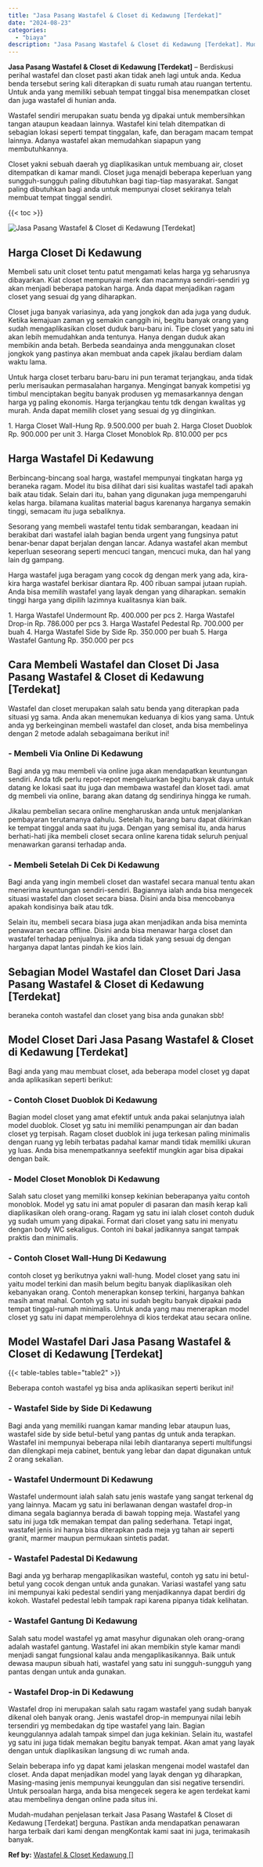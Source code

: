 ```yaml
---
title: "Jasa Pasang Wastafel & Closet di Kedawung [Terdekat]"
date: "2024-08-23"
categories: 
  - "biaya"
description: "Jasa Pasang Wastafel & Closet di Kedawung [Terdekat]. Mudah-mudahan penjelasan terkait Jasa Pasang Wastafel & Closet di Kedawung [Terdekat] berguna. Pastik..."
---
```


**Jasa Pasang Wastafel & Closet di Kedawung \[Terdekat\]** – Berdiskusi perihal wastafel dan closet pasti akan tidak aneh lagi untuk anda. Kedua benda tersebut sering kali diterapkan di suatu rumah atau ruangan tertentu. Untuk anda yang memiliki sebuah tempat tinggal bisa menempatkan closet dan juga wastafel di hunian anda.

Wastafel sendiri merupakan suatu benda yg dipakai untuk membersihkan tangan ataupun keadaan lainnya. Wastafel kini telah ditempatkan di sebagian lokasi seperti tempat tinggalan, kafe, dan beragam macam tempat lainnya. Adanya wastafel akan memudahkan siapapun yang membutuhkannya.

Closet yakni sebuah daerah yg diaplikasikan untuk membuang air, closet ditempatkan di kamar mandi. Closet juga menajdi beberapa keperluan yang sungguh-sungguh paling dibutuhkan bagi tiap-tiap masyarakat. Sangat paling dibutuhkan bagi anda untuk mempunyai closet sekiranya telah membuat tempat tinggal sendiri.

{{< toc >}}

![Jasa Pasang Wastafel & Closet di Kedawung [Terdekat]](/images/wastafel-closet-murah66.png)

## Harga Closet Di Kedawung

Membeli satu unit closet tentu patut mengamati kelas harga yg seharusnya dibayarkan. Kiat closet mempunyai merk dan macamnya sendiri-sendiri yg akan menjadi beberapa patokan harga. Anda dapat menjadikan ragam closet yang sesuai dg yang diharapkan.

Closet juga banyak variasinya, ada yang jongkok dan ada juga yang duduk. Ketika kemajuan zaman yg semakin canggih ini, begitu banyak orang yang sudah mengaplikasikan closet duduk baru-baru ini. Tipe closet yang satu ini akan lebih memudahkan anda tentunya. Hanya dengan duduk akan membikin anda betah. Berbeda seandainya anda menggunakan closet jongkok yang pastinya akan membuat anda capek jikalau berdiam dalam waktu lama.

Untuk harga closet terbaru baru-baru ini pun teramat terjangkau, anda tidak perlu merisaukan permasalahan harganya. Mengingat banyak kompetisi yg timbul menciptakan begitu banyak produsen yg memasarkannya dengan harga yg paling ekonomis. Harga terjangkau tentu tdk dengan kwalitas yg murah. Anda dapat memilih closet yang sesuai dg yg diinginkan.

1\. Harga Closet Wall-Hung Rp. 9.500.000 per buah 2. Harga Closet Duoblok Rp. 900.000 per unit 3. Harga Closet Monoblok Rp. 810.000 per pcs

## Harga Wastafel Di Kedawung

Berbincang-bincang soal harga, wastafel mempunyai tingkatan harga yg beraneka ragam. Model itu bisa dilihat dari sisi kualitas wastafel tadi apakah baik atau tidak. Selain dari itu, bahan yang digunakan juga mempengaruhi kelas harga. bilamana kualitas material bagus karenanya harganya semakin tinggi, semacam itu juga sebaliknya.

Sesorang yang membeli wastafel tentu tidak sembarangan, keadaan ini berakibat dari wastafel ialah bagian benda urgent yang fungsinya patut benar-benar dapat berjalan dengan lancar. Adanya wastafel akan membut keperluan seseorang seperti mencuci tangan, mencuci muka, dan hal yang lain dg gampang.

Harga wastafel juga beragam yang cocok dg dengan merk yang ada, kira-kira harga wastafel berkisar diantara Rp. 400 ribuan sampai jutaan rupiah. Anda bisa memilih wastafel yang layak dengan yang diharapkan. semakin tinggi harga yang dipilih lazimnya kualitasnya kian baik.

1\. Harga Wastafel Undermount Rp. 400.000 per pcs 2. Harga Wastafel Drop-in Rp. 786.000 per pcs 3. Harga Wastafel Pedestal Rp. 700.000 per buah 4. Harga Wastafel Side by Side Rp. 350.000 per buah 5. Harga Wastafel Gantung Rp. 350.000 per pcs

## Cara Membeli Wastafel dan Closet Di Jasa Pasang Wastafel & Closet di Kedawung \[Terdekat\]

Wastafel dan closet merupakan salah satu benda yang diterapkan pada situasi yg sama. Anda akan menemukan keduanya di kios yang sama. Untuk anda yg berkeinginan membeli wastafel dan closet, anda bisa membelinya dengan 2 metode adalah sebagaimana berikut ini!

### \- Membeli Via Online Di Kedawung

Bagi anda yg mau membeli via online juga akan mendapatkan keuntungan sendiri. Anda tdk perlu repot-repot mengeluarkan begitu banyak daya untuk datang ke lokasi saat itu juga dan membawa wastafel dan kloset tadi. amat dg membeli via online, barang akan datang dg sendirinya hingga ke rumah.

Jikalau pembelian secara online mengharuskan anda untuk menjalankan pembayaran terutamanya dahulu. Setelah itu, barang baru dapat dikirimkan ke tempat tinggal anda saat itu juga. Dengan yang semisal itu, anda harus berhati-hati jika membeli closet secara online karena tidak seluruh penjual menawarkan garansi terhadap anda.

### \- Membeli Setelah Di Cek Di Kedawung

Bagi anda yang ingin membeli closet dan wastafel secara manual tentu akan menerima keuntungan sendiri-sendiri. Bagiannya ialah anda bisa mengecek situasi wastafel dan closet secara biasa. Disini anda bisa mencobanya apakah kondisinya baik atau tdk.

Selain itu, membeli secara biasa juga akan menjadikan anda bisa meminta penawaran secara offline. Disini anda bisa menawar harga closet dan wastafel terhadap penjualnya. jika anda tidak yang sesuai dg dengan harganya dapat lantas pindah ke kios lain.

## Sebagian Model Wastafel dan Closet Dari Jasa Pasang Wastafel & Closet di Kedawung \[Terdekat\]

beraneka contoh wastafel dan closet yang bisa anda gunakan sbb!

## Model Closet Dari Jasa Pasang Wastafel & Closet di Kedawung \[Terdekat\]

Bagi anda yang mau membuat closet, ada beberapa model closet yg dapat anda aplikasikan seperti berikut:

### \- Contoh Closet Duoblok Di Kedawung

Bagian model closet yang amat efektif untuk anda pakai selanjutnya ialah model duoblok. Closet yg satu ini memiliki penampungan air dan badan closet yg terpisah. Ragam closet duoblok ini juga terkesan paling minimalis dengan ruang yg lebih terbatas padahal kamar mandi tidak memiliki ukuran yg luas. Anda bisa menempatkannya seefektif mungkin agar bisa dipakai dengan baik.

### \- Model Closet Monoblok Di Kedawung

Salah satu closet yang memiliki konsep kekinian beberapanya yaitu contoh monoblok. Model yg satu ini amat populer di pasaran dan masih kerap kali diaplikasikan oleh orang-orang. Ragam yg satu ini ialah closet contoh duduk yg sudah umum yang dipakai. Format dari closet yang satu ini menyatu dengan body WC sekaligus. Contoh ini bakal jadikannya sangat tampak praktis dan minimalis.

### \- Contoh Closet Wall-Hung Di Kedawung

contoh closet yg berikutnya yakni wall-hung. Model closet yang satu ini yaitu model terkini dan masih belum begitu banyak diaplikasikan oleh kebanyakan orang. Contoh menerapkan konsep terkini, harganya bahkan masih amat mahal. Contoh yg satu ini sudah begitu banyak dipakai pada tempat tinggal-rumah minimalis. Untuk anda yang mau menerapkan model closet yg satu ini dapat memperolehnya di kios terdekat atau secara online.

## Model Wastafel Dari Jasa Pasang Wastafel & Closet di Kedawung \[Terdekat\]

{{< table-tables table="table2" >}}

Beberapa contoh wastafel yg bisa anda aplikasikan seperti berikut ini!

### \- Wastafel Side by Side Di Kedawung

Bagi anda yang memiliki ruangan kamar manding lebar ataupun luas, wastafel side by side betul-betul yang pantas dg untuk anda terapkan. Wastafel ini mempunyai beberapa nilai lebih diantaranya seperti multifungsi dan dilengkapi meja cabinet, bentuk yang lebar dan dapat digunakan untuk 2 orang sekalian.

### \- Wastafel Undermount Di Kedawung

Wastafel undermount ialah salah satu jenis wastafe yang sangat terkenal dg yang lainnya. Macam yg satu ini berlawanan dengan wastafel drop-in dimana segala bagiannya berada di bawah topping meja. Wastafel yang satu ini juga tdk memakan tempat dan paling sederhana. Tetapi ingat, wastafel jenis ini hanya bisa diterapkan pada meja yg tahan air seperti granit, marmer maupun permukaan sintetis padat.

### \- Wastafel Padestal Di Kedawung

Bagi anda yg berharap mengaplikasikan wasteful, contoh yg satu ini betul-betul yang cocok dengan untuk anda gunakan. Variasi wastafel yang satu ini mempunyai kaki pedestal sendiri yang menjadikannya dapat berdiri dg kokoh. Wastafel pedestal lebih tampak rapi karena pipanya tidak kelihatan.

### \- Wastafel Gantung Di Kedawung

Salah satu model wastafel yg amat masyhur digunakan oleh orang-orang adalah wastafel gantung. Wastafel ini akan membikin style kamar mandi menjadi sangat fungsional kalau anda mengaplikasikannya. Baik untuk dewasa maupun sibuah hati, wastafel yang satu ini sungguh-sungguh yang pantas dengan untuk anda gunakan.

### \- Wastafel Drop-in Di Kedawung

Wastafel drop ini merupakan salah satu ragam wastafel yang sudah banyak dikenal oleh banyak orang. Jenis wastafel drop-in mempunyai nilai lebih tersendiri yg membedakan dg tipe wastafel yang lain. Bagian keunggulannya adalah tampak simpel dan juga kekinian. Selain itu, wastafel yg satu ini juga tidak memakan begitu banyak tempat. Akan amat yang layak dengan untuk diaplikasikan langsung di wc rumah anda.

Selain beberapa info yg dapat kami jelaskan mengenai model wastafel dan closet. Anda dapat menjadikan model yang layak dengan yg diharapkan, Masing-masing jenis mempunyai keunggulan dan sisi negative tersendiri. Untuk persoalan harga, anda bisa mengecek segera ke agen terdekat kami atau membelinya dengan online pada situs ini.

Mudah-mudahan penjelasan terkait Jasa Pasang Wastafel & Closet di Kedawung \[Terdekat\] berguna. Pastikan anda mendapatkan penawaran harga terbaik dari kami dengan mengKontak kami saat ini juga, terimakasih banyak.

**Ref by:** [Wastafel & Closet Kedawung []](https://id.wikipedia.org/wiki/Wastafel)

